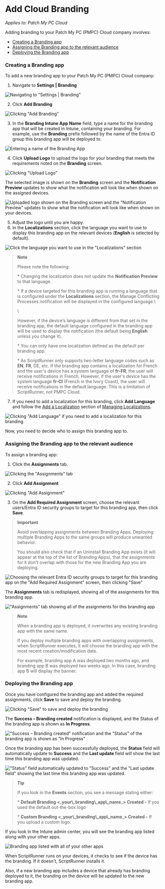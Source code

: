 # Add Cloud Branding

_Applies to: Patch My PC Cloud_

Adding branding to your Patch My PC (PMPC) Cloud company involves:

* [Creating a Branding app](add-cloud-branding.md#creating-a-branding-app)
* [Assigning the Branding app to the relevant audience](add-cloud-branding.md#assigning-the-branding-app-to-the-relevant-audience)
* [Deploying the Branding app](add-cloud-branding.md#deploying-the-branding-app)

### Creating a Branding app

To add a new branding app to your Patch My PC (PMPC) Cloud company:

1. Navigate to **Settings | Branding**

![Navigating to "Settings | Branding"](../../../.gitbook/assets/image-\(2422\).png)

2. Click **Add Branding**

![Clicking "Add Branding"](../../../.gitbook/assets/image-\(31\).png)

3. In the **Branding Intune App Name** field, type a name for the branding app that will be created in Intune, containing your branding. For example, use the **Branding** prefix followed by the name of the Entra ID group this branding app will be deployed to.

![Entering a name of the Branding App](../../../.gitbook/assets/image-\(2492\).png)

4. Click **Upload Logo** to upload the logo for your branding that meets the requirements noted on the **Branding** screen.

![Clicking "Upload Logo"](../../../.gitbook/assets/image-\(2499\).png)

The selected image is shown on the **Branding** screen and the **Notification Preview** updates to show what the notification will look like when shown on the assigned devices.

![Uploaded logo shown on the Branding screen and the "Notification Preview" updates to show what the notification will look like when shown on your devices.](../../../.gitbook/assets/image-\(2494\).png)

5. Adjust the logo until you are happy.
6. In the **Localizations** section, click the language you want to use to display this branding app on the relevant devices (**English** is selected by default).

![Click the language you want to use in the "Localizations" section](../../../.gitbook/assets/image-\(2428\).png)

> **Note**
>
> Please note the following:
>
> \* Changing the localization does not update the **Notification Preview** to that language.
>
> \* If a device targeted for this branding app is running a language that is configured under the **Localizations** section, the Manage Conflicting Processes notification will be displayed in the configured language.\\
>
> \\
>
> However, if the device’s language is different from that set in the branding app, the default language configured in the branding app will be used to display the notification (the default being **English** unless you change it).
>
> \* You can only have one localization defined as the default per branding app.
>
> \* As ScriptRunner only supports two-letter language codes such as **EN**, **FR**, DE, etc. If the branding app contains a localization for French and the user's device has a system language of **fr-FR**, the user will receive notifications in French. However, if the user's device has the system language **fr-CI** (French in the Ivory Coast), the user will receive notifications in the default language. This is a limitation of ScriptRunner, not PMPC Cloud.

7. If you need to add a localization for this branding, click **Add Language** and follow the [Add a Localization](manage-localizations-in-cloud.md#add-a-localization) section of [Managing Localizations](manage-localizations-in-cloud.md).

![Clicking "Add Language" if you need to add a localization for this branding](../../../.gitbook/assets/image-\(2495\).png)

Now, you need to decide who to assign this branding app to.

### Assigning the Branding app to the relevant audience

To assign a branding app:

1. Click the **Assignments** tab.

![Clicking the "Assignments" tab](../../../.gitbook/assets/image-\(2496\).png)

2. Click **Add Assignment**

![Clicking "Add Assignment"](../../../.gitbook/assets/image-\(2418\).png)

3. On the **Add Required Assignment** screen, choose the relevant users/Entra ID security groups to target for this branding app, then click **Save**.

> **Important**
>
> Avoid overlapping assignments between Branding Apps. Deploying multiple Branding Apps to the same groups will produce unwanted behavior.
>
> You should also check that if an Uninstall Branding App exists (it will appear at the top of the list of Branding Apps), that the assignments for it don't overlap with those for the new Branding App you are deploying.

![Choosing the relevant Entra ID security groups to target for this branding app on the "Add Required Assignment" screen, then clicking "Save"](../../../.gitbook/assets/image-\(2419\).png)

The **Assignments** tab is redisplayed, showing all of the assignments for this branding app.

!["Assignments" tab showing all of the assignments for this branding app](../../../.gitbook/assets/image-\(2420\).png)

> **Note**
>
> When a branding app is deployed, it overwrites any existing branding app with the same name.
>
> If you deploy multiple branding apps with overlapping assignments, when ScriptRunner executes, it will choose the branding app with the most recent creation/modification date.
>
> For example, branding app A was deployed two months ago, and branding app B was deployed two weeks ago. In this case, branding app B will display the banner.

### Deploying the Branding app

Once you have configured the branding app and added the required assignments, click **Save** to save and deploy the branding.

![Clicking "Save" to save and deploy the branding](../../../.gitbook/assets/image-\(2488\).png)

The **Success – Branding created** notification is displayed, and the Status of the branding app is shown as **In Progress**.

!["Success – Branding created" notification and the "Status" of the branding app is shown as "In Progress"](../../../.gitbook/assets/image-\(32\).png)

Once the branding app has been successfully deployed, the **Status** field will automatically update to **Success** and the **Last update** field will show the last time this branding app was updated.

!["Status" field automatically updated to "Success" and the "Last update field"  showing the last time this branding app was updated.](../../../.gitbook/assets/image-\(33\).png)

> **Tip**
>
> If you look in the **Events** section, you see a message stating either:
>
> \* **Default Branding <**\_**your\\\_branding\\\_app\\\_name**\_**> Created -** If you used the default out-the-box logo
>
> \* **Custom Branding <**\_**your\\\_branding\\\_app\\\_name**\_**> Created -** If you upload a custom logo.

If you look in the Intune admin center, you will see the branding app listed along with your other apps.

![Branding app listed with all of your other apps](../../../.gitbook/assets/image-\(2497\).png)

When ScriptRunner runs on your devices, it checks to see if the device has the branding. If it doesn't, ScriptRunner installs it.

Also, if a new branding app includes a device that already has branding deployed to it, the branding on the device will be updated to the new branding app.
